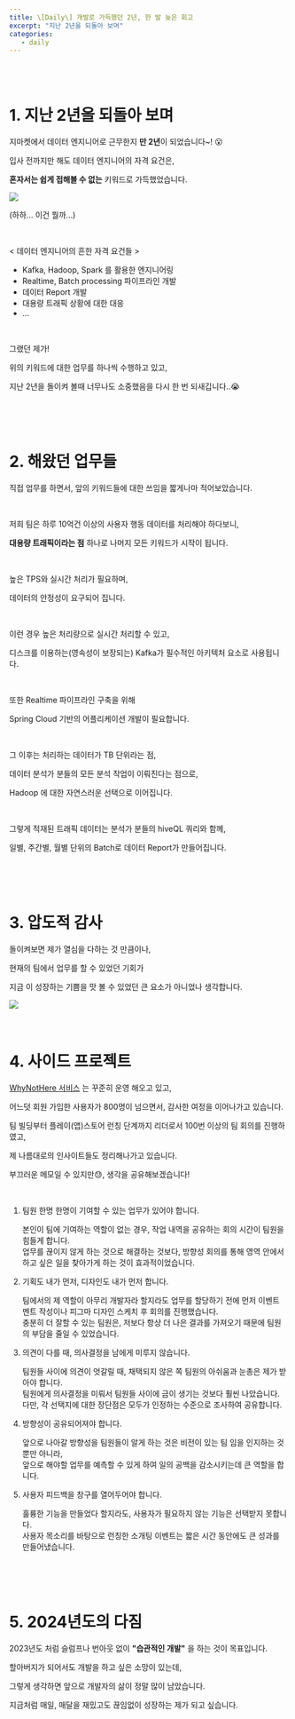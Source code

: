 ```yaml
---
title: \[Daily\] 개발로 가득했던 2년, 한 발 늦은 회고
excerpt: "지난 2년을 되돌아 보며"
categories: 
   - daily
---
```


<br />
<br />

# 1. 지난 2년을 되돌아 보며

지마켓에서 데이터 엔지니어로 근무한지 <b>만 2년</b>이 되었습니다~! 😮

입사 전까지만 해도 데이터 엔지니어의 자격 요건은,

<b>혼자서는 쉽게 접해볼 수 없는</b> 키워드로 가득했었습니다.

<img src="https://github.com/whynot-here/whynot-here-api-server/assets/42775225/41cfd94d-d639-4dc1-aba2-58b7bfac4b5b" />

(하하... 이건 뭘까...)

<br />

< 데이터 엔지니어의 흔한 자격 요건들 >

- Kafka, Hadoop, Spark 를 활용한 엔지니어링
- Realtime, Batch processing 파이프라인 개발
- 데이터 Report 개발
- 대용량 트래픽 상황에 대한 대응
- ...

<br />

그랬던 제가! 

위의 키워드에 대한 업무를 하나씩 수행하고 있고,

지난 2년을 돌이켜 볼때 너무나도 소중했음을 다시 한 번 되새깁니다..😭

<br />
<br />
<br />


# 2. 해왔던 업무들

직접 업무를 하면서, 앞의 키워드들에 대한 쓰임을 짧게나마 적어보았습니다.

<br />

저희 팀은 하루 10억건 이상의 사용자 행동 데이터를 처리해야 하다보니,

<b>대용량 트래픽이라는 점</b> 하나로 나머지 모든 키워드가 시작이 됩니다.

<br />

높은 TPS와 실시간 처리가 필요하며,

데이터의 안정성이 요구되어 집니다.

<br />

이런 경우 높은 처리량으로 실시간 처리할 수 있고,

디스크를 이용하는(영속성이 보장되는) Kafka가 필수적인 아키텍처 요소로 사용됩니다.

<br />

또한 Realtime 파이프라인 구축을 위해 

Spring Cloud 기반의 어플리케이션 개발이 필요합니다.

<br />

그 이후는 처리하는 데이터가 TB 단위라는 점,

데이터 분석가 분들의 모든 분석 작업이 이뤄진다는 점으로,

Hadoop 에 대한 자연스러운 선택으로 이어집니다.

<br />

그렇게 적재된 트래픽 데이터는 분석가 분들의 hiveQL 쿼리와 함께,

일별, 주간별, 월별 단위의 Batch로 데이터 Report가 만들어집니다.



<br />
<br />
<br />


# 3. 압도적 감사

돌이켜보면 제가 열심을 다하는 것 만큼이나,

현재의 팀에서 업무를 할 수 있었던 기회가

지금 이 성장하는 기쁨을 맛 볼 수 있었던 큰 요소가 아니었나 생각합니다.

<img src="https://github.com/whynot-here/whynot-here-api-server/assets/42775225/5f977a59-e917-44bf-aaed-f43bc1aa7a49" />

<br />
<br />
<br />

# 4. 사이드 프로젝트

<a href="https://litt.ly/whynot_here" target="_blank">WhyNotHere 서비스</a> 는 꾸준히 운영 해오고 있고,

어느덧 회원 가입한 사용자가 800명이 넘으면서, 감사한 여정을 이어나가고 있습니다.

팀 빌딩부터 플레이(앱)스토어 런칭 단계까지 리더로서 100번 이상의 팀 회의를 진행하였고, 

제 나름대로의 인사이트들도 정리해나가고 있습니다.

부끄러운 메모일 수 있지만😓, 생각을 공유해보겠습니다!

<br />

1. 팀원 한명 한명이 기여할 수 있는 업무가 있어야 합니다.
    
    본인이 팀에 기여하는 역할이 없는 경우, 작업 내역을 공유하는 회의 시간이 팀원을 힘들게 합니다. <br />업무를 끊이지 않게 하는 것으로 해결하는 것보다, 방향성 회의를 통해 영역 안에서 하고 싶은 일을 찾아가게 하는 것이 효과적이었습니다.
    
2. 기획도 내가 먼저, 디자인도 내가 먼저 합니다.
    
    팀에서의 제 역할이 아무리 개발자라 할지라도 업무를 할당하기 전에 먼저 이벤트 멘트 작성이나 피그마 디자인 스케치 후 회의를 진행했습니다. <br />충분히 더 잘할 수 있는 팀원은, 저보다 항상 더 나은 결과를 가져오기 때문에 팀원의 부담을 줄일 수 있었습니다.
    
3. 의견이 다를 때, 의사결정을 남에게 미루지 않습니다.
    
    팀원들 사이에 의견이 엇갈릴 때, 채택되지 않은 쪽 팀원의 아쉬움과 눈총은 제가 받아야 합니다. <br />팀원에게 의사결정을 미뤄서 팀원들 사이에 금이 생기는 것보다 훨씬 나았습니다. <br />다만, 각 선택지에 대한 장단점은 모두가 인정하는 수준으로 조사하여 공유합니다.
    
4. 방향성이 공유되어져야 합니다.
    
    앞으로 나아갈 방향성을 팀원들이 알게 하는 것은 비전이 있는 팀 임을 인지하는 것 뿐만 아니라, <br />앞으로 해야할 업무를 예측할 수 있게 하여 일의 공백을 감소시키는데 큰 역할을 합니다.
    
5. 사용자 피드백을 창구를 열어두어야 합니다.
    
    훌륭한 기능을 만들었다 할지라도, 사용자가 필요하지 않는 기능은 선택받지 못합니다. <br />사용자 목소리를 바탕으로 런칭한 소개팅 이벤트는 짧은 시간 동안에도 큰 성과를 만들어냈습니다.

<br />
<br />
<br />


# 5. 2024년도의 다짐

2023년도 처럼 슬럼프나 번아웃 없이 <b>"습관적인 개발"</b> 을 하는 것이 목표입니다.

할아버지가 되어서도 개발을 하고 싶은 소망이 있는데,

그렇게 생각하면 앞으로 개발자의 삶이 정말 많이 남았습니다.

지금처럼 매일, 매달을 재밌고도 끊임없이 성장하는 제가 되고 싶습니다.

<br />
<br />
<br />